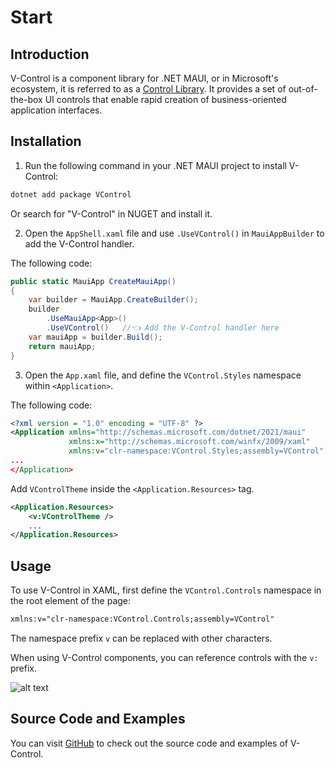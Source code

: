 # Start

## Introduction

V-Control is a component library for .NET MAUI, or in Microsoft's ecosystem, it is referred to as a [Control Library](https://learn.microsoft.com/en-us/dotnet/maui/user-interface/controls/?view=net-maui-9.0). It provides a set of out-of-the-box UI controls that enable rapid creation of business-oriented application interfaces.

## Installation

1. Run the following command in your .NET MAUI project to install V-Control:
   
```bash
dotnet add package VControl
```

Or search for "V-Control" in NUGET and install it.

2. Open the `AppShell.xaml` file and use `.UseVControl()` in `MauiAppBuilder` to add the V-Control handler.

The following code:

```csharp
public static MauiApp CreateMauiApp()
{
    var builder = MauiApp.CreateBuilder();
    builder
        .UseMauiApp<App>()
        .UseVControl()   //👈 Add the V-Control handler here
    var mauiApp = builder.Build();
    return mauiApp;
}
```

3. Open the `App.xaml` file, and define the `VControl.Styles` namespace within `<Application>`.

The following code:

```xml
<?xml version = "1.0" encoding = "UTF-8" ?>
<Application xmlns="http://schemas.microsoft.com/dotnet/2021/maui"
             xmlns:x="http://schemas.microsoft.com/winfx/2009/xaml"
             xmlns:v="clr-namespace:VControl.Styles;assembly=VControl" 
...
</Application>
```

Add `VControlTheme` inside the `<Application.Resources>` tag.

```xml
<Application.Resources>
    <v:VControlTheme />
    ...
</Application.Resources>   
```

## Usage

To use V-Control in XAML, first define the `VControl.Controls` namespace in the root element of the page:

```xml
xmlns:v="clr-namespace:VControl.Controls;assembly=VControl"
```

The namespace prefix `v` can be replaced with other characters.

When using V-Control components, you can reference controls with the `v:` prefix.

![alt text](assets/image-39.png)

## Source Code and Examples

You can visit [GitHub](https://github.com/jevonsflash/VControl) to check out the source code and examples of V-Control.
